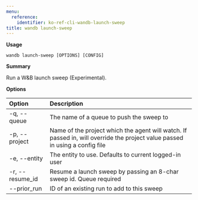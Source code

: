 ```yaml
---
menu:
  reference:
    identifier: ko-ref-cli-wandb-launch-sweep
title: wandb launch-sweep
---
```


**Usage**

`wandb launch-sweep [OPTIONS] [CONFIG]`

**Summary**

Run a W&B launch sweep (Experimental).


**Options**

| **Option** | **Description** |
| :--- | :--- |
| -q, --queue | The name of a queue to push the sweep to |
| -p, --project | Name of the project which the agent will watch. If   passed in, will override the project value passed in using a config file |
| -e, --entity | The entity to use. Defaults to current logged-in user |
| -r, --resume_id | Resume a launch sweep by passing an 8-char sweep id.   Queue required |
| --prior_run | ID of an existing run to add to this sweep |